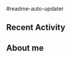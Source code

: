 #readme-auto-updater

## Recent Activity
<!-- LATEST_COMMITS:START -->
<!-- LATEST_COMMITS:END -->


## About me
